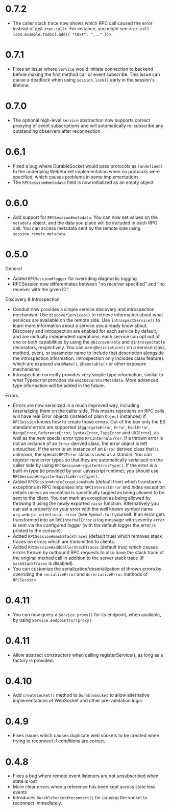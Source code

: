 # 0.7.2

- The caller stack trace now shows which RPC call caused the error instead of just `<rpc-call>`. For instance, you might 
  see `<rpc-call [com.example.todos].add({ "text": "..." })>`.

# 0.7.1

- Fixes an issue where `Service` would initiate connection to backend before making the first method call or event subscribe.
  This issue can cause a deadlock when using `session.lock()` early in the session's lifetime.

# 0.7.0

- The optional high-level `Service` abstraction now supports correct proxying of event subscriptions and will 
  automatically re-subscribe any outstanding observers after reconnection.

# 0.6.1

- Fixed a bug where DurableSocket would pass protocols as `[undefined]` to the underlying WebSocket implementation when no protocols were specified, which causes problems in some implementations.
- The `RPCSession#metadata` field is now initialized as an empty object

# 0.6.0 

- Add support for `RPCSession#metadata`. You can now set values on the `metadata` object, and the data you place will 
  be included in each RPC call. You can access metadata sent by the remote side using `session.remote.metadata`.

# 0.5.0

General

- Added `RPCSession#logger` for overriding diagnostic logging
- RPCSession now differentiates between "no receiver specified" and "no receiver with the given ID"

Discovery & Introspection

- Conduit now provides a simple service discovery and introspection mechanism. Use `discoverServices()` to retrieve 
  information about what services are available on the remote side. Use `introspectService()` to learn more information 
  about a service you already know about. Discovery and introspection are enabled for each service by default, 
  and are mutually independent operations; each service can opt out of one or both capabilities by using 
  the `@Discoverable` and `@Introspectable` decorators, respectively. You can use `@Description()` on a service class, 
  method, event, or parameter name to include that description alongside the introspection information. Introspection 
  only includes class features which are exposed via `@Name()`, `@Remotable()` or other exposure mechanisms.
- Introspection currently provides very simple type information, similar to what Typescript provides via 
  `emitDecoratorMetadata`. More advanced type information will be added in the future.

Errors

- Errors are now serialized in a much improved way, including reserializing them on the caller side. This means 
  rejections on RPC calls will have real Error objects (instead of plain `Object` instances) if `RPCSession` knows how 
  to create those errors. Out of the box only the ES standard errors are supported (`AggregateError`, `Error`, 
  `EvalError`, `RangeError`, `ReferenceError`, `SyntaxError`, `TypeError` and `URIError`), as well as the new special 
  error type `RPCInternalError`. If a thrown error is not an instance of an `Error` derived class, the error object is 
  left untouched. If the error is an instance of an `Error` derived class that is unknown, the special `RPCError` class 
  is used as a standin. You can register new error types so that they are automatically serialized on the caller side 
  by using `RPCSession#registerErrorType()`. If the error is a built-in type (ie provided by your Javascript runtime), 
  you should use `RPCSession#registerBuiltinErrorType()`.
- Added `RPCSession#safeExceptionsMode` (default true) which transforms exceptions in RPC responses into 
  `RPCInternalError` and hides exception details unless an exception is specifically tagged as being allowed to be sent 
  to the client. You can mark an exception as being allowed by throwing it using the newly exported `raise` function. 
  Alternatively you can set a property on your error with the well known symbol name `org.webrpc.intentional-error` 
  (see `Symbol.for`) yourself. If an error gets transformed into an `RPCInternalError` a log message with severity 
  `error` is sent via the configured logger (with the default logger the error is printed to the console).
- Added `RPCSession#maskStackTraces` (default true) which removes stack traces on errors which are transmitted to 
  clients.
- Added `RPCSession#addCallerStackTraces` (default true) which causes errors thrown by outbound RPC requests to also 
  have the stack trace of the original method call in addition to the server stack trace (if `maskStackTraces` is 
  disabled).
- You can customize the serialization/deserialization of thrown errors by overriding the `serializeError` and 
  `deserializeError` methods of `RPCSession`

# 0.4.11

- You can now query a `Service.proxy()` for its endpoint, when available, by using `Service.endpointFor(proxy)`.

# 0.4.11

- Allow abstract constructors when calling registerService(), as long as a factory is provided.

# 0.4.10

- Add `createSocket()` method to `DurableSocket` to allow alternative implementations of WebSocket and other 
  pre-validation logic.

# 0.4.9

- Fixes issues which causes duplicate web sockets to be created when trying to reconnect if conditions are 
  correct.

# 0.4.8

- Fixes a bug where remote event listeners are not unsubscribed when state is lost
- More clear errors when a reference has been kept across state loss events
- Introduces `DurableSocket#reconnect()` for causing the socket to reconnect immediately.
